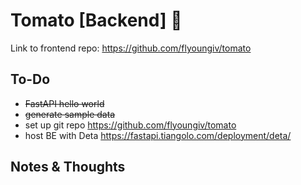 # Tomato [Backend] 🍅

Link to frontend repo: https://github.com/flyoungiv/tomato

## To-Do

- ~~FastAPI hello world~~
- ~~generate sample data~~
- set up git repo https://github.com/flyoungiv/tomato
- host BE with Deta https://fastapi.tiangolo.com/deployment/deta/

## Notes & Thoughts
